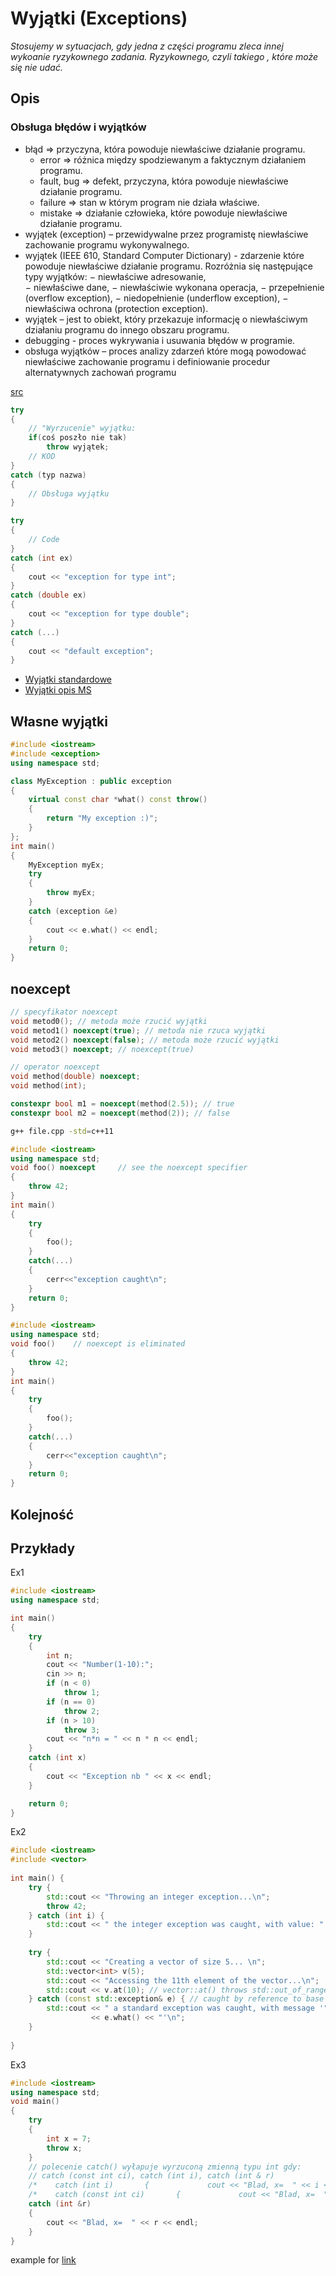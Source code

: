 # Wyjątki (Exceptions)

_Stosujemy w sytuacjach, gdy jedna z części programu zleca innej wykoanie ryzykownego zadania. Ryzykownego, czyli takiego , które może się nie udać._

## Opis

### Obsługa błędów i wyjątków

- błąd => przyczyna, która powoduje niewłaściwe działanie programu. 
  - error => różnica między spodziewanym a faktycznym działaniem programu. 
  - fault, bug => defekt, przyczyna, która powoduje niewłaściwe działanie programu. 
  - failure => stan w którym program nie działa właściwe.  
  - mistake => działanie człowieka, które powoduje niewłaściwe działanie programu. 
- wyjątek (exception) – przewidywalne przez  programistę niewłaściwe zachowanie programu wykonywalnego.   
- wyjątek (IEEE 610, Standard Computer Dictionary) - zdarzenie które powoduje niewłaściwe działanie programu. Rozróżnia się następujące typy wyjątków:
  − niewłaściwe adresowanie,  
  − niewłaściwe dane,
  − niewłaściwie wykonana operacja,
  − przepełnienie (overflow exception),
  − niedopełnienie (underflow exception),
  − niewłaściwa ochrona (protection exception). 
- wyjątek – jest to obiekt, który przekazuje informację o niewłaściwym działaniu programu do innego obszaru  programu.
- debugging - proces wykrywania i usuwania błędów w programie. 
- obsługa wyjątków – proces  analizy zdarzeń które mogą powodować niewłaściwe zachowanie programu i  definiowanie procedur alternatywnych zachowań programu

[src](https://docplayer.pl/57445059-11-1-obsluga-bledow-i-wyjatkow-polecenia-try-throw-catch-cli-c-klasa-exception-9.html)

```cpp
try 
{
    // "Wyrzucenie" wyjątku:
    if(coś poszło nie tak)
        throw wyjątek;
    // KOD
}
catch (typ nazwa) 
{
    // Obsługa wyjątku
}
```
```cpp
try 
{
    // Code
}
catch (int ex) 
{
    cout << "exception for type int";
}
catch (double ex) 
{
    cout << "exception for type double";
}
catch (...) 
{
    cout << "default exception";
}
```

- [Wyjątki standardowe](https://en.cppreference.com/w/cpp/error/exception)
- [Wyjątki opis MS](https://docs.microsoft.com/pl-pl/cpp/cpp/errors-and-exception-handling-modern-cpp?view=msvc-160)

## Własne wyjątki

```cpp
#include <iostream>
#include <exception>
using namespace std;

class MyException : public exception
{
    virtual const char *what() const throw()
    {
        return "My exception :)";
    }
};
int main()
{
    MyException myEx;
    try
    {
        throw myEx;
    }
    catch (exception &e)
    {
        cout << e.what() << endl;
    }
    return 0;
}
```

## noexcept

```cpp
// specyfikator noexcept
void metod0(); // metoda może rzucić wyjątki
void metod1() noexcept(true); // metoda nie rzuca wyjątki
void metod2() noexcept(false); // metoda może rzucić wyjątki
void metod3() noexcept; // noexcept(true)
```

```cpp
// operator noexcept
void method(double) noexcept;
void method(int);

constexpr bool m1 = noexcept(method(2.5)); // true
constexpr bool m2 = noexcept(method(2)); // false
```

```bash
g++ file.cpp -std=c++11
```

```cpp
#include <iostream>
using namespace std;
void foo() noexcept     // see the noexcept specifier
{
    throw 42;
}
int main()
{
    try
    {
        foo();
    }
    catch(...)
    {
        cerr<<"exception caught\n";
    }
    return 0;
}
```

```cpp
#include <iostream>
using namespace std;
void foo()    // noexcept is eliminated
{
    throw 42;
}
int main()
{
    try
    {
        foo();
    }
    catch(...)
    {
        cerr<<"exception caught\n";
    }
    return 0;
}
```

## Kolejność



## Przykłady

Ex1
```cpp
#include <iostream>
using namespace std;

int main()
{
	try
	{
		int n;
		cout << "Number(1-10):";
		cin >> n;
		if (n < 0)
			throw 1;
		if (n == 0)
			throw 2;
		if (n > 10)
			throw 3;
		cout << "n*n = " << n * n << endl;
	}
	catch (int x)
	{
		cout << "Exception nb " << x << endl;
	}

	return 0;
}
```

Ex2
```cpp
#include <iostream>
#include <vector>
 
int main() {
    try {
        std::cout << "Throwing an integer exception...\n";
        throw 42;
    } catch (int i) {
        std::cout << " the integer exception was caught, with value: " << i << '\n';
    }
 
    try {
        std::cout << "Creating a vector of size 5... \n";
        std::vector<int> v(5);
        std::cout << "Accessing the 11th element of the vector...\n";
        std::cout << v.at(10); // vector::at() throws std::out_of_range
    } catch (const std::exception& e) { // caught by reference to base
        std::cout << " a standard exception was caught, with message '"
                  << e.what() << "'\n";
    }
 
}
```

Ex3
```cpp
#include <iostream>
using namespace std;
void main()
{
    try
    {
        int x = 7;
        throw x;
    }
    // polecenie catch() wyłapuje wyrzuconą zmienną typu int gdy:
    // catch (const int ci), catch (int i), catch (int & r)
    /*    catch (int i)       {             cout << "Blad, x=  " << i << endl;        } */
    /*    catch (const int ci)       {             cout << "Blad, x=  " << ci << endl;        } */
    catch (int &r)
    {
        cout << "Blad, x=  " << r << endl;
    }
}
```
example for [link](https://docplayer.pl/57445059-11-1-obsluga-bledow-i-wyjatkow-polecenia-try-throw-catch-cli-c-klasa-exception-9.html)



